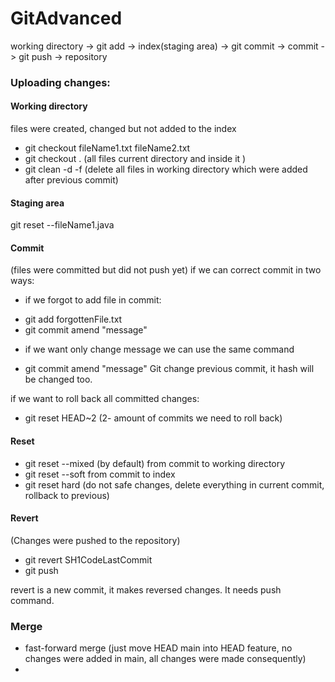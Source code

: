 # GitAdvanced

working directory -> git add -> index(staging area) -> git commit -> commit -> git push -> repository 

### Uploading changes:

#### Working directory 
files were created, changed but not added to the index
* git checkout fileName1.txt fileName2.txt 
* git checkout . (all files current directory and inside it )
* git clean -d -f (delete all files in working directory which were added after previous commit)

#### Staging area

git reset --fileName1.java
 
#### Commit
(files were committed but did not push yet)
if we can correct commit in two ways:
- if we forgot to add file in commit:
* git add forgottenFile.txt
* git commit amend "message" 
- if we want only change message we can use the same command
* git commit amend "message" 
Git change previous commit, it hash will be changed too.

if we want to roll back all committed changes:
* git reset HEAD~2  (2- amount of commits we need to roll back)

#### Reset
* git reset --mixed (by default) from commit to working directory
* git reset --soft from commit to index
* git reset hard (do not safe changes, delete everything  in current commit, rollback to previous)

#### Revert
(Changes were pushed to the repository)
* git revert SH1CodeLastCommit
* git push

revert is a new commit, it makes reversed changes. It needs push command.

### Merge
- fast-forward merge 
(just move HEAD main into HEAD feature, no changes were added in main, 
all changes were made consequently)
- 
